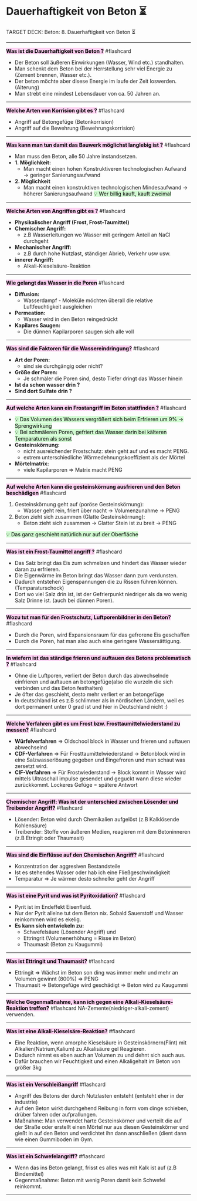 # Dauerhaftigkeit von Beton ⏳

TARGET DECK: Beton: 8. Dauerhaftigkeit von Beton ⏳

---

<mark style="background: #FFB8EBA6;">**Was ist die Dauerhaftigkeit von Beton ?**</mark> #flashcard 
- Der Beton soll äußeren Einwirkungen (Wasser, Wind etc.) standhalten.
- Man schenkt dem Beton bei der Herrstellung sehr viel Energie zu (Zement brennen, Wasser etc.).
- Der beton möchte aber disese Energie im laufe der Zeit loswerden. (Alterung)
- Man strebt eine mindest Lebensdauer von ca. 50 Jahren an.
<!--ID: 1652108343191-->




---

<mark style="background: #FFB8EBA6;">**Welche Arten von Korrision gibt es ?**</mark> #flashcard 
- Angriff auf Betongefüge (Betonkorrision)
- Angriff auf die Bewehrung (Bewehrungskorrision)
<!--ID: 1652108343196-->

---

<mark style="background: #FFB8EBA6;">**Was kann man tun damit das Bauwerk möglichst langlebig ist ?**</mark> #flashcard 
- Man muss den Beton, alle 50 Jahre instandsetzen.
- **1. Möglichkeit:**
	- Man macht einen hohen Konstruktiveren technologischen Aufwand → geringer Sanierungsaufwand
- **2. Möglichkeit**
	- Man macht einen konstruktiven technologischen Mindesaufwand → höherer Sanierungsaufwand
<mark style="background: #BBFABBA6;">💡 Wer billig kauft, kauft zweimal</mark> 
<!--ID: 1652108438288-->

---

<mark style="background: #FFB8EBA6;">**Welche Arten von Angriffen gibt es ?**</mark> #flashcard 
- **Physikalischer Angriff (Frost, Frost-Taumittel)**
- **Chemischer Angriff:**
	- z.B Wasserleitungen wo Wasser mit geringem Anteil an NaCl durchgeht
- **Mechanischer Angriff:**
	- z.B durch hohe Nutzlast, ständiger Abrieb, Verkehr usw usw.
- **innerer Angriff:**
	- Alkali-Kieselsäure-Reaktion
<!--ID: 1652108343203-->

---

<mark style="background: #FFB8EBA6;">**Wie gelangt das Wasser in die Poren**</mark> #flashcard  
- **Diffusion:**
	- Wasserdampf - Moleküle möchten überall die relative Luftfeuchtigkeit ausgleichen
- **Permeation:**
	- Wasser wird in den Beton reingedrückt
- **Kapilares Saugen:**
	- Die dünnen Kapilarporen saugen sich alle voll
<!--ID: 1652108343206-->

---

<mark style="background: #FFB8EBA6;">**Was sind die Faktoren für die Wassereindringung?**</mark> #flashcard 
- **Art der Poren:**
	- sind sie durchgängig oder nicht?
- **Größe der Poren:**
	- Je schmäler die Poren sind, desto Tiefer dringt das Wasser hinein
- **Ist da schon wasser drin ?**
- **Sind dort Sulfate drin ?**
<!--ID: 1652108343210-->

---

<mark style="background: #FFB8EBA6;">**Auf welche Arten kann ein Frostangriff im Beton stattfinden ?**</mark> #flashcard 
- <mark style="background: #BBFABBA6;">💡 Das Volumen des Wassers vergrößert sich beim Erfrieren um 9% → Sprengwirkung</mark> 
- <mark style="background: #BBFABBA6;">💡 Bei schmäleren Poren, gefriert das Wasser darin bei kälteren Temparaturen als sonst  </mark>  
- **Gesteinskörnung:**
	- nicht ausreichender Frostschutz: stein geht auf und es macht PENG.
	- extrem unterschiedliche Wärmedehnungskoeffizient als der Mörtel
- **Mörtelmatrix:**
	- viele Kapilarporen ⇒ Matrix macht PENG
<!--ID: 1652108343213-->

---

<mark style="background: #FFB8EBA6;">**Auf welche Arten kann die gesteinskörnung ausfrieren und den Beton beschädigen**</mark> #flashcard 
1. Gesteinskörnung geht auf (poröse Gesteinskörnung):
	- Wasser geht rein, friert über nacht → Volumenzunahme → PENG
2. Beton zieht sich zusammen (Glatte Gesteinskörnung):
	- Beton zieht sich zusammen → Glatter Stein ist zu breit → PENG
    
<mark style="background: #BBFABBA6;">💡 Das ganz geschieht natürlich nur auf der Oberfläche</mark>
<!--ID: 1652108343216-->



---

<mark style="background: #FFB8EBA6;">**Was ist ein Frost-Taumittel angriff ?**</mark> #flashcard 
- Das Salz bringt das Eis zum schmelzen und hindert das Wasser wieder daran zu erfrieren. 
- Die Eigenwärme im Beton bringt das Wasser dann zum verdunsten.
- Dadurch entstehen Eigenspannungen die zu Rissen führen können. (Temparaturschock)
- Dort wo viel Salz drin ist, ist der Gefrierpunkt niedriger als da wo wenig Salz Drinne ist. (auch bei dünnen Poren).
<!--ID: 1652108343218-->



---

<mark style="background: #FFB8EBA6;">**Wozu tut man für den Frostschutz, Luftporenbildner in den Beton?**</mark>  #flashcard 
- Durch die Poren, wird Expansionsraum für das gefrorene Eis geschaffen
- Durch die Poren, hat man also auch eine geringere Wassersättigung.
<!--ID: 1652108343221-->



---

<mark style="background: #FFB8EBA6;">**In wiefern ist das ständige frieren und auftauen des Betons problematisch ?**</mark> #flashcard 
- Ohne die Luftporen, verliert der Beton durch das abwechselnde einfrieren und auftauen an betongefüge(also die wurzeln die sich verbinden und das Beton festhalten)
- Je öfter das geschieht, desto mehr verliert er an betongefüge
- In deutschland ist es z.B schlimmer als in nördischen Ländern, weil es dort permanent unter 0 grad ist und hier in Deutschland nicht :)
<!--ID: 1652108343224-->



---

<mark style="background: #FFB8EBA6;">**Welche Verfahren gibt es um Frost bzw. Frosttaumittelwiederstand zu messen?**</mark> #flashcard 
- **Würfelverfahren** ⇒ Oldschool block in Wasser und frieren und auftauen abwechselnd
- **CDF-Verfahren** ⇒ Für Frosttaumittelwiederstand 
→ Betonblock wird in eine Salzwasserlösung gegeben und Eingefroren und man schaut was zersetzt wird.
- **CIF-Verfahren** ⇒ Für Frostwiederstand
→ Block kommt in Wasser wird mittels Ultraschall impulse gesendet und geguckt wann diese wieder zurückkommt. Lockeres Gefüge = spätere Antwort
<!--ID: 1652108343226-->



---

<mark style="background: #FFB8EBA6;">**Chemischer Angriff: Was ist der unterschied zwischen Lösender und Treibender Angriff?**</mark> #flashcard 
- Lösender: Beton wird durch Chemikalien aufgelöst (z.B Kalklösende Kohlensäure)
- Treibender: Stoffe von äußeren Medien, reagieren mit dem Betoninneren (z.B Etringit oder Thaumasit)
<!--ID: 1652108343229-->



---

<mark style="background: #FFB8EBA6;">**Was sind die Einflüsse auf den Chemischen Angriff?**</mark> #flashcard 
- Konzentration der aggresiven Bestandsteile
- Ist es stehendes Wasser oder hab ich eine Fließgeschwindigkeit
- Temparatur ⇒ Je wärmer desto schneller geht der Angriff
<!--ID: 1652108343231-->



---

<mark style="background: #FFB8EBA6;">**Was ist eine Pyrit und was ist Pyritoxidation?**</mark> #flashcard 
- Pyrit ist im Endeffekt Eisenfluid.
- Nur der Pyrit alleine tut dem Beton nix. Sobald Sauerstoff und Wasser reinkommen wird es ekelig. 
- **Es kann sich entwickeln zu:**
	- Schwefelsäure (Lösender Angriff) und
	- Ettringrit (Volumenerhöhung = Risse im Beton)
	- Thaumasit (Beton zu Kaugummi)
<!--ID: 1652108343234-->



---


<mark style="background: #FFB8EBA6;">**Was ist Ettringit und Thaumasit?**</mark> #flashcard 
- Ettringit ⇒ Wächst im Beton son ding was immer mehr und mehr an Volumen gewinnt (800%) ⇒ PENG
- Thaumasit ⇒ Betongefüge wird geschädigt ⇒ Beton wird zu Kaugummi
<!--ID: 1652108343236-->


---
<mark style="background: #FFB8EBA6;">**Welche Gegenmaßnahme, kann ich gegen eine Alkali-Kieselsäure-Reaktion treffen?**</mark> #flashcard 
NA-Zemente(niedriger-alkali-zement) verwenden.
<!--ID: 1659284610776-->



---


<mark style="background: #FFB8EBA6;">**Was ist eine Alkali-Kieselsäre-Reaktion?**</mark> #flashcard 
- Eine Reaktion, wenn amorphe Kieselsäure in Gesteinskörnern(Flint) mit Alkalien(Natrium,Kalium) zu Alkalisäure gel Reagieren.
- Dadurch nimmt es eben auch an Volumen zu und dehnt sich auch aus.
- Dafür brauchen wir Feuchtigkeit und einen Alkaligehalt im Beton von größer 3kg
<!--ID: 1652108343239-->


---

<mark style="background: #FFB8EBA6;">**Was ist ein Verschleißangriff**</mark> #flashcard 
- Angriff des Betons der durch Nutzlasten entsteht (entsteht eher in der industrie)
- Auf den Beton wirkt durchgehend Reibung in form vom dinge schieben, drüber fahren oder aufprallungen.
- Maßnahme: Man verwendet harte Gesteinskörner und verteilt die auf der Straße oder erstellt einen Mörtel nur aus diesen Gesteinskörner und gießt in auf den Beton und verdichtet ihn dann anschließen (dient dann wie einen Gummiboden im Gym. 
<!--ID: 1652108343241-->

---

<mark style="background: #FFB8EBA6;">**Was ist ein Schwefelangriff?**</mark> #flashcard 
- Wenn das ins Beton gelangt, frisst es alles was mit Kalk ist auf (z.B Bindemittel)
- Gegenmaßnahme: Beton mit wenig Poren damit kein Schwefel reinkommt.
<!--ID: 1660659785901-->






---


